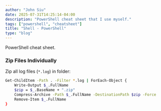 ```yaml
---
author: "John Siu"
date: 2025-07-31T14:25:14-04:00
description: "PowerShell cheat sheet that I use myself."
tags: ["powershell", "cheatsheet"]
title: "Shell - PowerShell"
type: "blog"
---
```


PowerShell cheat sheet.

<!--more-->

### Zip Files Individually

Zip all log files (`*.log`) in folder:

```sh
Get-ChildItem -Path . -Filter *.log | ForEach-Object {
	Write-Output $_.FullName
	$zip = $_.BaseName + ".zip"
	Compress-Archive -Path $_.FullName -DestinationPath $zip -Force
	Remove-Item $_.FullName
}
```
